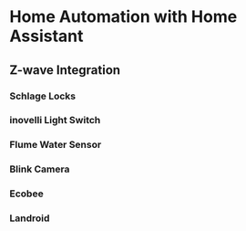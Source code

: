 # Home Automation with Home Assistant

## Z-wave Integration

### Schlage Locks
### inovelli Light Switch
### Flume Water Sensor
### Blink Camera
### Ecobee
### Landroid
